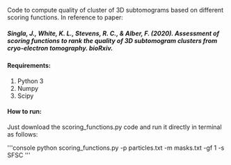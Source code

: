 Code to compute quality of cluster of 3D subtomograms based on different scoring functions. In reference to paper:
##### Singla, J., White, K. L., Stevens, R. C., & Alber, F. (2020). Assessment of scoring functions to rank the quality of 3D subtomogram clusters from cryo-electron tomography. bioRxiv.


#### Requirements:
1. Python 3
2. Numpy
3. Scipy


#### How to run:
Just download the scoring_functions.py code and run it directly in terminal as follows:

'''console
python scoring_functions.py -p particles.txt -m masks.txt -gf 1 -s SFSC
'''
